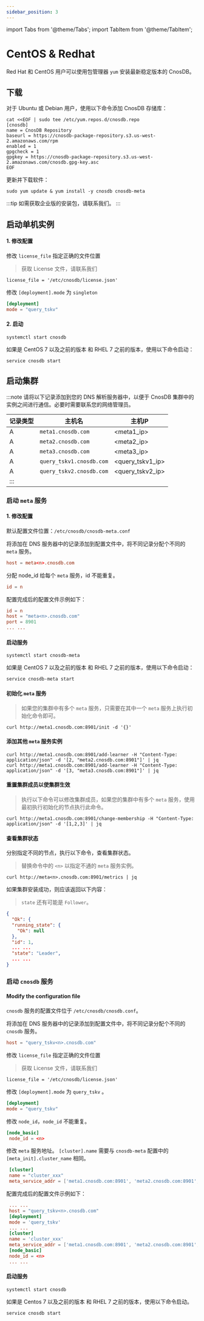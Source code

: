 ```yaml
---
sidebar_position: 3
---
```


import Tabs from '@theme/Tabs';
import TabItem from '@theme/TabItem';

# CentOS & Redhat

Red Hat 和 CentOS 用户可以使用包管理器 `yum` 安装最新稳定版本的 CnosDB。

## 下载

<Tabs groupId="editions">
<TabItem value="Community" label="社区版">

对于 Ubuntu 或 Debian 用户，使用以下命令添加 CnosDB 存储库：

```shell
cat <<EOF | sudo tee /etc/yum.repos.d/cnosdb.repo
[cnosdb]
name = CnosDB Repository
baseurl = https://cnosdb-package-repository.s3.us-west-2.amazonaws.com/rpm
enabled = 1
gpgcheck = 1
gpgkey = https://cnosdb-package-repository.s3.us-west-2.amazonaws.com/cnosdb.gpg-key.asc
EOF
```

更新并下载软件：

```shell
sudo yum update & yum install -y cnosdb cnosdb-meta
```


<TabItem value="Enterprise" label="企业版">

:::tip
如需获取企业版的安装包，请联系我们。
:::




## 启动单机实例

#### 1. 修改配置

<Tabs groupId="editions">
<TabItem value="Community" label="社区版">


<TabItem value="Enterprise" label="企业版">

修改 `license_file` 指定正确的文件位置

> 获取 License 文件，请联系我们

```shell
license_file = '/etc/cnosdb/license.json'
```




修改 `[deployment].mode` 为 `singleton`

```toml
[deployment]
mode = "query_tskv"
```

#### 2. 启动

```shell
systemctl start cnosdb
```

如果是 CentOS 7 以及之前的版本 和 RHEL 7 之前的版本，使用以下命令启动：

```shell
service cnosdb start
```

## 启动集群

:::note
请将以下记录添加到您的 DNS 解析服务器中，以便于 CnosDB 集群中的实例之间进行通信。必要时需要联系您的网络管理员。

| 记录类型 | 主机名                      | 主机IP                                                        |
| ---- | ------------------------ | ----------------------------------------------------------- |
| A    | `meta1.cnosdb.com`       | \<meta1_ip>                            |
| A    | `meta2.cnosdb.com`       | \<meta2_ip>                            |
| A    | `meta3.cnosdb.com`       | \<meta3_ip>                            |
| A    | `query_tskv1.cnosdb.com` | \<query_tskv1_ip> |
| A    | `query_tskv2.cnosdb.com` | \<query_tskv2_ip> |
| :::  |                          |                                                             |

### 启动 `meta` 服务

#### 1. 修改配置

默认配置文件位置：`/etc/cnosdb/cnosdb-meta.conf`

将添加在 DNS 服务器中的记录添加到配置文件中，将不同记录分配个不同的 `meta` 服务。

```toml
host = meta<n>.cnosdb.com
```

分配 node_id 给每个 `meta` 服务，id 不能重复。

```toml
id = n
```

配置完成后的配置文件示例如下：

```toml
id = n
host = "meta<n>.cnosdb.com"
port = 8901
... ...
```

#### 启动服务

```shell
systemctl start cnosdb-meta
```

如果是 CentOS 7 以及之前的版本 和 RHEL 7 之前的版本，使用以下命令启动：

```shell
service cnosdb-meta start
```

#### 初始化 `meta` 服务

> 如果您的集群中有多个 `meta` 服务，只需要在其中一个 `meta` 服务上执行初始化命令即可。

```shell
curl http://meta1.cnosdb.com:8901/init -d '{}'
```

#### 添加其他 `meta` 服务实例

```shell
curl http://meta1.cnosdb.com:8901/add-learner -H "Content-Type: application/json" -d '[2, "meta2.cnosdb.com:8901"]' | jq
curl http://meta1.cnosdb.com:8901/add-learner -H "Content-Type: application/json" -d '[3, "meta3.cnosdb.com:8901"]' | jq
```

#### 重置集群成员以使集群生效

> 执行以下命令可以修改集群成员，如果您的集群中有多个 `meta` 服务，使用最初执行初始化的节点执行此命令。

```shell
curl http://meta1.cnosdb.com:8901/change-membership -H "Content-Type: application/json" -d '[1,2,3]' | jq
```

#### 查看集群状态

分别指定不同的节点，执行以下命令，查看集群状态。

> 替换命令中的 `<n>` 以指定不通的 `meta` 服务实例。

```shell
curl http://meta<n>.cnosdb.com:8901/metrics | jq
```

如果集群安装成功，则应该返回以下内容：

> `state` 还有可能是 `Follower`。

```json
{
  "Ok": {
  "running_state": {
    "Ok": null
  },
  "id": 1,
  ... ...
  "state": "Leader",
  ... ...
}
```

### 启动 `cnosdb` 服务

#### Modify the configuration file

`cnosdb` 服务的配置文件位于 `/etc/cnosdb/cnosdb.conf`。

将添加在 DNS 服务器中的记录添加到配置文件中，将不同记录分配个不同的 `cnosdb` 服务。

```toml
host = "query_tskv<n>.cnosdb.com"
```

<Tabs groupId="editions">
<TabItem value="Community" label="社区版">


<TabItem value="Enterprise" label="企业版">

修改 `license_file` 指定正确的文件位置

> 获取 License 文件，请联系我们

```shell
license_file = '/etc/cnosdb/license.json'
```




修改 `[deployment].mode` 为 `query_tskv` 。

```toml
[deployment]
mode = "query_tskv"
```

修改 `node_id`，`node_id` 不能重复。

```toml
[node_basic]
 node_id = <n>
```

修改 `meta` 服务地址。
`[cluster].name` 需要与 `cnosdb-meta` 配置中的`[meta_init].cluster_name` 相同。

```toml
 [cluster]
 name = "cluster_xxx"
 meta_service_addr = ['meta1.cnosdb.com:8901', 'meta2.cnosdb.com:8901', 'meta3.cnosdb.com:8901']
```

配置完成后的配置文件示例如下：

```toml
 ... ...
 host = "query_tskv<n>.cnosdb.com"
 [deployment]
 mode = 'query_tskv'
 ... ...
 [cluster]
 name = 'cluster_xxx'
 meta_service_addr = ['meta1.cnosdb.com:8901', 'meta2.cnosdb.com:8901', 'meta3.cnosdb.com:8901']
 [node_basic]
 node_id = <n>
 ... ...
```

#### 启动服务

```shell
systemctl start cnosdb
```

如果是 Centos 7 以及之前的版本 和 RHEL 7 之前的版本，使用以下命令启动。

```shell
service cnosdb start
```
